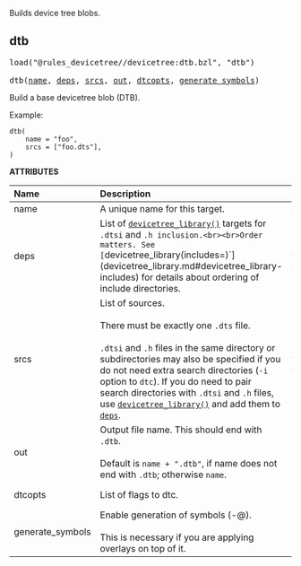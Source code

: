 <!-- Generated with Stardoc: http://skydoc.bazel.build -->

Builds device tree blobs.

<a id="dtb"></a>

## dtb

<pre>
load("@rules_devicetree//devicetree:dtb.bzl", "dtb")

dtb(<a href="#dtb-name">name</a>, <a href="#dtb-deps">deps</a>, <a href="#dtb-srcs">srcs</a>, <a href="#dtb-out">out</a>, <a href="#dtb-dtcopts">dtcopts</a>, <a href="#dtb-generate_symbols">generate_symbols</a>)
</pre>

Build a base devicetree blob (DTB).

Example:

```starlark
dtb(
    name = "foo",
    srcs = ["foo.dts"],
)
```

**ATTRIBUTES**


| Name  | Description | Type | Mandatory | Default |
| :------------- | :------------- | :------------- | :------------- | :------------- |
| <a id="dtb-name"></a>name |  A unique name for this target.   | <a href="https://bazel.build/concepts/labels#target-names">Name</a> | required |  |
| <a id="dtb-deps"></a>deps |  List of [`devicetree_library()`](devicetree_library.md#devicetree_library) targets for `.dtsi` and `.h inclusion.<br><br>Order matters. See [`devicetree_library(includes=)`](devicetree_library.md#devicetree_library-includes) for details about ordering of include directories.   | <a href="https://bazel.build/concepts/labels">List of labels</a> | optional |  `[]`  |
| <a id="dtb-srcs"></a>srcs |  List of sources.<br><br>There must be exactly one `.dts` file.<br><br>`.dtsi` and `.h` files in the same directory or subdirectories may also be specified if you do not need extra search directories (`-i` option to `dtc`). If you do need to pair search directories with `.dtsi` and `.h` files, use [`devicetree_library()`](devicetree_library.md#devicetree_library) and add them to [`deps`](#dtb-deps).   | <a href="https://bazel.build/concepts/labels">List of labels</a> | optional |  `[]`  |
| <a id="dtb-out"></a>out |  Output file name. This should end with `.dtb`.<br><br>Default is `name + ".dtb"`, if name does not end with `.dtb`; otherwise `name`.   | String | optional |  `""`  |
| <a id="dtb-dtcopts"></a>dtcopts |  List of flags to dtc.   | List of strings | optional |  `[]`  |
| <a id="dtb-generate_symbols"></a>generate_symbols |  Enable generation of symbols (-@).<br><br>This is necessary if you are applying overlays on top of it.   | Boolean | optional |  `False`  |


